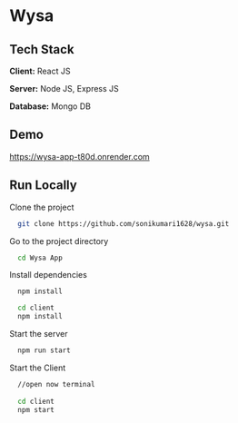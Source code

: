 # Wysa
## Tech Stack

**Client:** React JS

**Server:** Node JS, Express JS

**Database:** Mongo DB

## Demo

https://wysa-app-t80d.onrender.com


## Run Locally

Clone the project

```bash
  git clone https://github.com/sonikumari1628/wysa.git
```

Go to the project directory

```bash
  cd Wysa App
```

Install dependencies

```bash
  npm install
```

```bash
  cd client
  npm install
```

Start the server

```bash
  npm run start
```

Start the Client

```bash
  //open now terminal
  
  cd client
  npm start
```


